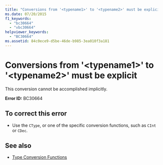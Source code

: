 ```yaml
---
title: "Conversions from '<typename1>' to '<typename2>' must be explicit"
ms.date: 07/20/2015
f1_keywords: 
  - "bc30664"
  - "vbc30664"
helpviewer_keywords: 
  - "BC30664"
ms.assetid: 84c0ece9-d5be-46de-b985-3ea010f3a181
---
```

# Conversions from '\<typename1>' to '\<typename2>' must be explicit
This conversion cannot be accomplished implicitly.  
  
 **Error ID:** BC30664  
  
## To correct this error  
  
- Use the `CType`, or one of the specific conversion functions, such as `CInt` or `CDec`.  
  
## See also

- [Type Conversion Functions](../../visual-basic/language-reference/functions/type-conversion-functions.md)
